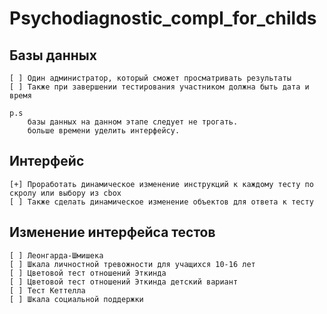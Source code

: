 # Psychodiagnostic_compl_for_childs

## Базы данных

```
[ ] Один администратор, который сможет просматривать результаты
[ ] Также при завершении тестирования участником должна быть дата и время

p.s
    базы данных на данном этапе следует не трогать.
    больше времени уделить интерфейсу.
```

## Интерфейс

```
[+] Проработать динамическое изменение инструкций к каждому тесту по скролу или выбору из cbox
[ ] Также сделать динамическое изменение объектов для ответа к тесту
```

## Изменение интерфейса тестов

```
[ ] Леонгарда-Шмишека
[ ] Шкала личностной тревожности для учащихся 10-16 лет
[ ] Цветовой тест отношений Эткинда
[ ] Цветовой тест отношений Эткинда детский вариант
[ ] Тест Кеттелла
[ ] Шкала социальной поддержки
```
